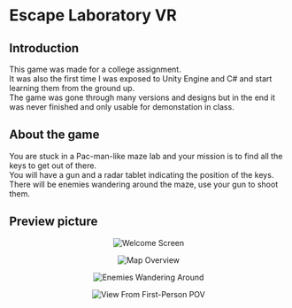 # Escape Laboratory VR

## Introduction
This game was made for a college assignment.<br/> 
It was also the first time I was exposed to Unity Engine and C# and start learning them from the ground up.<br/>
The game was gone through many versions and designs but in the end it was never finished and only usable for demonstation in class.<br/>

## About the game
You are stuck in a Pac-man-like maze lab and your mission is to find all the keys to get out of there.<br/>
You will have a gun and a radar tablet indicating the position of the keys.<br/>
There will be enemies wandering around the maze, use your gun to shoot them.<br/>

## Preview picture
<p align="center">
  <img src="https://i.ibb.co/n6yN3Nn/3.png" alt="Welcome Screen"/>
</p>
<p align="center">
  <img src="https://i.ibb.co/475jNP5/1.png" alt="Map Overview"/>
</p>
<p align="center">
  <img src="https://i.ibb.co/42zYSp6/2.png" alt="Enemies Wandering Around"/>
</p>
<p align="center">
  <img src="https://i.ibb.co/1Rst4f9/4.png" alt="View From First-Person POV"/>
</p>


